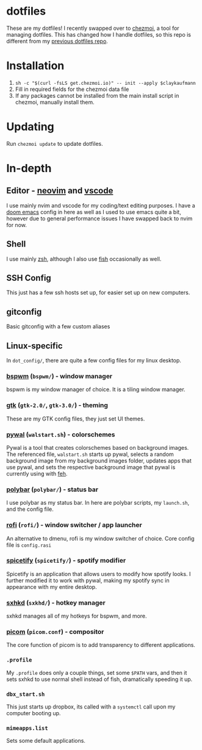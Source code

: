 # dotfiles

These are my dotfiles! I recently swapped over to [chezmoi](https://www.chezmoi.io/), a tool for managing dotfiles. This has changed how I handle dotfiles, so this repo is different from my [previous dotfiles repo](https://github.com/claykaufmann/dotfiles-pre-chezmoi).

# Installation

1. `sh -c "$(curl -fsLS get.chezmoi.io)" -- init --apply $claykaufmann`
2. Fill in required fields for the chezmoi data file
3. If any packages cannot be installed from the main install script in chezmoi, manually install them.

# Updating

Run `chezmoi update` to update dotfiles.

# In-depth

## Editor - [neovim](https://neovim.io/) and [vscode](https://code.visualstudio.com/)

I use mainly nvim and vscode for my coding/text editing purposes. I have a [doom emacs](https://github.com/doomemacs/doomemacs) config in here as well as I used to use emacs quite a bit, however due to general performance issues I have swapped back to nvim for now.

## Shell

I use mainly [zsh](https://www.zsh.org/), although I also use [fish](https://fishshell.com/) occasionally as well.

## SSH Config

This just has a few ssh hosts set up, for easier set up on new computers.

## gitconfig

Basic gitconfig with a few custom aliases

## Linux-specific

In `dot_config/`, there are quite a few config files for my linux desktop.

### [bspwm](https://github.com/baskerville/bspwm) (`bspwm/`) - window manager

bspwm is my window manager of choice. It is a tiling window manager.

### [gtk](https://www.gtk.org) (`gtk-2.0/`, `gtk-3.0/`) - theming

These are my GTK config files, they just set UI themes.

### [pywal](https://github.com/dylanaraps/pywal) (`walstart.sh`) - colorschemes

Pywal is a tool that creates colorschemes based on background images. The referenced file, `walstart.sh` starts up pywal, selects a random background image from my background images folder, updates apps that use pywal, and sets the respective background image that pywal is currently using with [feh](https://feh.finalrewind.org).

### [polybar](https://github.com/polybar/polybar) (`polybar/`) - status bar

I use polybar as my status bar. In here are polybar scripts, my `launch.sh`, and the config file.

### [rofi](https://github.com/davatorium/rofi) (`rofi/`) - window switcher / app launcher

An alternative to dmenu, rofi is my window switcher of choice. Core config file is `config.rasi`

### [spicetify](https://spicetify.app) (`spicetify/`) - spotify modifier

Spicetify is an application that allows users to modify how spotify looks. I further modified it to work with pywal, making my spotify sync in appearance with my entire desktop.

### [sxhkd](https://github.com/baskerville/sxhkd) (`sxkhd/`) - hotkey manager

sxhkd manages all of my hotkeys for bspwm, and more.

### [picom](https://github.com/yshui/picom) (`picom.conf`) - compositor

The core function of picom is to add transparency to different applications.

### `.profile`

My `.profile` does only a couple things, set some `$PATH` vars, and then it sets sxhkd to use normal shell instead of fish, dramatically speeding it up.

### `dbx_start.sh`

This just starts up dropbox, its called with a `systemctl` call upon my computer booting up.

### `mimeapps.list`

Sets some default applications.
